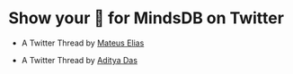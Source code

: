 # Show your 💚 for MindsDB on Twitter

- A Twitter Thread by [Mateus Elias](https://twitter.com/mateuseliaas/status/1578150552659107840)

- A Twitter Thread by [Aditya Das](https://twitter.com/ADITYA90546170/status/1578227619396726784?t=vMgXWKje0d7czZDe8d3qJQ&s=03)
